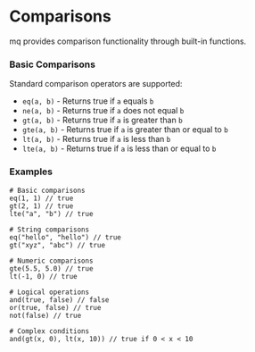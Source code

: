 # Comparisons

mq provides comparison functionality through built-in functions.

### Basic Comparisons

Standard comparison operators are supported:

- `eq(a, b)` - Returns true if `a` equals `b`
- `ne(a, b)` - Returns true if `a` does not equal `b`
- `gt(a, b)` - Returns true if `a` is greater than `b`
- `gte(a, b)` - Returns true if `a` is greater than or equal to `b`
- `lt(a, b)` - Returns true if `a` is less than `b`
- `lte(a, b)` - Returns true if `a` is less than or equal to `b`

### Examples

```jq
# Basic comparisons
eq(1, 1) // true
gt(2, 1) // true
lte("a", "b") // true

# String comparisons
eq("hello", "hello") // true
gt("xyz", "abc") // true

# Numeric comparisons
gte(5.5, 5.0) // true
lt(-1, 0) // true

# Logical operations
and(true, false) // false
or(true, false) // true
not(false) // true

# Complex conditions
and(gt(x, 0), lt(x, 10)) // true if 0 < x < 10
```
